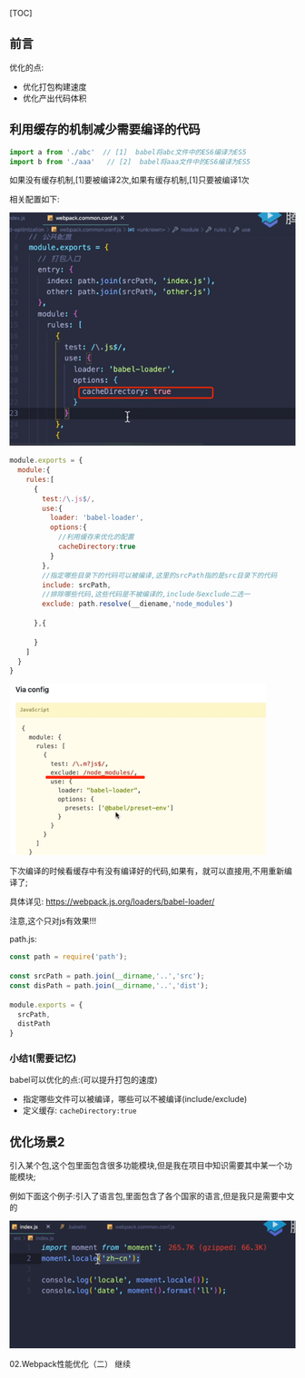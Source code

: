 [TOC]

## 前言
优化的点:
- 优化打包构建速度
- 优化产出代码体积

## 利用缓存的机制减少需要编译的代码

```js
import a from './abc'  // [1]  babel将abc文件中的ES6编译为ES5
import b from './aaa'   // [2]  babel将aaa文件中的ES6编译为ES5

```
如果没有缓存机制,[1]要被编译2次,如果有缓存机制,[1]只要被编译1次


相关配置如下:

![img.png](img.png)

```js
module.exports = {
  module:{
    rules:[
      {
        test:/\.js$/,
        use:{
          loader: 'babel-loader',
          options:{
            //利用缓存来优化的配置
            cacheDirectory:true
          }
        },
        //指定哪些目录下的代码可以被编译,这里的srcPath指的是src目录下的代码
        include: srcPath,
        //排除哪些代码,这些代码是不被编译的,include与exclude二选一
        exclude: path.resolve(__diename,'node_modules')
        
      },{
      
      }
    ]
  }
}
```
![img_1.png](img_1.png)

下次编译的时候看缓存中有没有编译好的代码,如果有，就可以直接用,不用重新编译了;

具体详见: https://webpack.js.org/loaders/babel-loader/

注意,这个只对js有效果!!!

path.js:

```js
const path = require('path');

const srcPath = path.join(__dirname,'..','src');
const disPath = path.join(__dirname,'..','dist');

module.exports = {
  srcPath,
  distPath
}
```

### 小结1(需要记忆)

babel可以优化的点:(可以提升打包的速度)

- 指定哪些文件可以被编译，哪些可以不被编译(include/exclude)
- 定义缓存: `cacheDirectory:true`

## 优化场景2

引入某个包,这个包里面包含很多功能模块,但是我在项目中知识需要其中某一个功能模块;

例如下面这个例子:引入了语言包,里面包含了各个国家的语言,但是我只是需要中文的

![img_2.png](img_2.png)

02.Webpack性能优化（二） 继续


